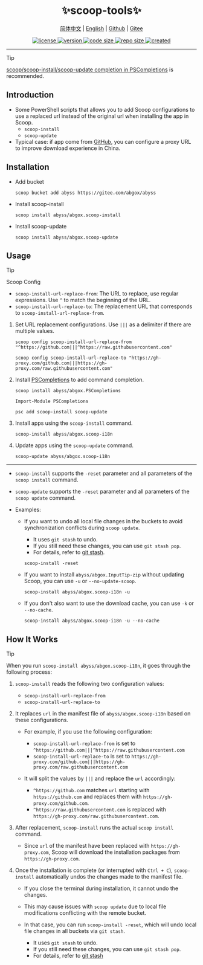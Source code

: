 <h1 align="center">✨scoop-tools✨</h1>

<p align="center">
    <a href="readme.zh-CN.md">简体中文</a> |
    <a href="readme.md">English</a> |
    <a href="https://github.com/abgox/scoop-tools">Github</a> |
    <a href="https://gitee.com/abgox/scoop-tools">Gitee</a>
</p>

<p align="center">
    <a href="https://github.com/abgox/scoop-tools/blob/main/license">
        <img src="https://img.shields.io/github/license/abgox/scoop-tools" alt="license" />
    </a>
    <a href="https://github.com/abgox/scoop-tools">
        <img src="https://img.shields.io/github/v/release/abgox/scoop-tools?label=version" alt="version" />
    </a>
    <a href="https://img.shields.io/github/languages/code-size/abgox/scoop-tools.svg">
        <img src="https://img.shields.io/github/languages/code-size/abgox/scoop-tools.svg" alt="code size" />
    </a>
    <a href="https://img.shields.io/github/repo-size/abgox/scoop-tools.svg">
        <img src="https://img.shields.io/github/repo-size/abgox/scoop-tools.svg" alt="repo size" />
    </a>
    <a href="https://github.com/abgox/scoop-tools">
        <img src="https://img.shields.io/github/created-at/abgox/scoop-tools" alt="created" />
    </a>
</p>

---

> [!Tip]
>
> [scoop/scoop-install/scoop-update completion in PSCompletions](https://github.com/abgox/PSCompletions) is recommended.

## Introduction

- Some PowerShell scripts that allows you to add Scoop configurations to use a replaced url instead of the original url when installing the app in Scoop.
  - `scoop-install`
  - `scoop-update`
- Typical case: if app come from [GitHub](https://github.com), you can configure a proxy URL to improve download experience in China.

## Installation

- Add bucket

  ```shell
  scoop bucket add abyss https://gitee.com/abgox/abyss
  ```

- Install scoop-install

  ```shell
  scoop install abyss/abgox.scoop-install
  ```

- Install scoop-update

  ```shell
  scoop install abyss/abgox.scoop-update
  ```

## Usage

> [!Tip]
> Scoop Config
>
> - `scoop-install-url-replace-from`: The URL to replace, use regular expressions. Use `^` to match the beginning of the URL.
> - `scoop-install-url-replace-to`: The replacement URL that corresponds to `scoop-install-url-replace-from`.

1. Set URL replacement configurations. Use `|||` as a delimiter if there are multiple values.

   ```shell
   scoop config scoop-install-url-replace-from "^https://github.com|||^https://raw.githubusercontent.com"
   ```

   ```shell
   scoop config scoop-install-url-replace-to "https://gh-proxy.com/github.com|||https://gh-proxy.com/raw.githubusercontent.com"
   ```

2. Install [PSCompletions](https://gitee.com/abgox/PSCompletions) to add command completion.

   ```shell
   scoop install abyss/abgox.PSCompletions
   ```

   ```shell
   Import-Module PSCompletions
   ```

   ```shell
   psc add scoop-install scoop-update
   ```

3. Install apps using the `scoop-install` command.

   ```shell
   scoop-install abyss/abgox.scoop-i18n
   ```

4. Update apps using the `scoop-update` command.

   ```shell
   scoop-update abyss/abgox.scoop-i18n
   ```

---

- `scoop-install` supports the `-reset` parameter and all parameters of the `scoop install` command.
- `scoop-update` supports the `-reset` parameter and all parameters of the `scoop update` command.

- Examples:

  - If you want to undo all local file changes in the buckets to avoid synchronization conflicts during `scoop update`.

    - It uses `git stash` to undo.
    - If you still need these changes, you can use `git stash pop`.
    - For details, refer to [git stash](https://git-scm.com/docs/git-stash).

    ```shell
    scoop-install -reset
    ```

  - If you want to install `abyss/abgox.InputTip-zip` without updating Scoop, you can use `-u` or `--no-update-scoop`.

    ```shell
    scoop-install abyss/abgox.scoop-i18n -u
    ```

  - If you don't also want to use the download cache, you can use `-k` or `--no-cache`.

    ```shell
    scoop-install abyss/abgox.scoop-i18n -u --no-cache
    ```

## How It Works

> [!Tip]
>
> When you run `scoop-install abyss/abgox.scoop-i18n`, it goes through the following process:

1. `scoop-install` reads the following two configuration values:

   - `scoop-install-url-replace-from`
   - `scoop-install-url-replace-to`

2. It replaces `url` in the manifest file of `abyss/abgox.scoop-i18n` based on these configurations.

   - For example, if you use the following configuration:

     - `scoop-install-url-replace-from` is set to `^https://github.com|||^https://raw.githubusercontent.com`
     - `scoop-install-url-replace-to` is set to `https://gh-proxy.com/github.com|||https://gh-proxy.com/raw.githubusercontent.com`

   - It will split the values by `|||` and replace the `url` accordingly:

     - `^https://github.com` matches `url` starting with `https://github.com` and replaces them with `https://gh-proxy.com/github.com`.
     - `^https://raw.githubusercontent.com` is replaced with `https://gh-proxy.com/raw.githubusercontent.com`.

3. After replacement, `scoop-install` runs the actual `scoop install` command.

   - Since `url` of the manifest have been replaced with `https://gh-proxy.com`, Scoop will download the installation packages from `https://gh-proxy.com`.

4. Once the installation is complete (or interrupted with `Ctrl + C`), `scoop-install` automatically undos the changes made to the manifest file.

   - If you close the terminal during installation, it cannot undo the changes.
   - This may cause issues with `scoop update` due to local file modifications conflicting with the remote bucket.
   - In that case, you can run `scoop-install -reset`, which will undo local file changes in all buckets via `git stash`.

     - It uses `git stash` to undo.
     - If you still need these changes, you can use `git stash pop`.
     - For details, refer to [git stash](https://git-scm.com/docs/git-stash)
